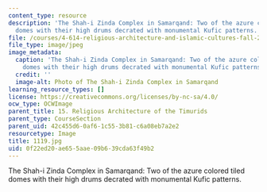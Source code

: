 ```yaml
---
content_type: resource
description: 'The Shah-i Zinda Complex in Samarqand: Two of the azure colored tiled
  domes with their high drums decrated with monumental Kufic patterns.'
file: /courses/4-614-religious-architecture-and-islamic-cultures-fall-2002/0f22ed20ae655aae09b639cda63f49b2_1119.jpg
file_type: image/jpeg
image_metadata:
  caption: 'The Shah-i Zinda Complex in Samarqand: Two of the azure colored tiled
    domes with their high drums decrated with monumental Kufic patterns.'
  credit: ''
  image-alt: Photo of The Shah-i Zinda Complex in Samarqand
learning_resource_types: []
license: https://creativecommons.org/licenses/by-nc-sa/4.0/
ocw_type: OCWImage
parent_title: 15. Religious Architecture of the Timurids
parent_type: CourseSection
parent_uid: 42c455d6-0af6-1c55-3b81-c6a08eb7a2e2
resourcetype: Image
title: 1119.jpg
uid: 0f22ed20-ae65-5aae-09b6-39cda63f49b2
---
```

The Shah-i Zinda Complex in Samarqand: Two of the azure colored tiled domes with their high drums decrated with monumental Kufic patterns.
